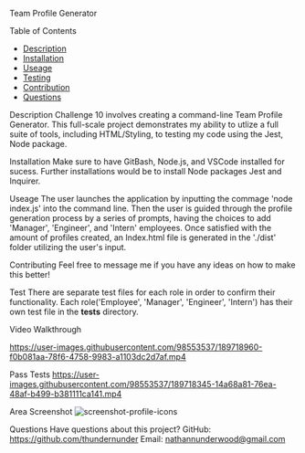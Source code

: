 Team Profile Generator

Table of Contents
* [Description](#description)
* [Installation](#installation)
* [Useage](#useage)
* [Testing](#test)
* [Contribution](#contribution)
* [Questions](#questions)

Description
Challenge 10 involves creating a command-line Team Profile Generator. This full-scale project demonstrates my ability to utlize a full suite of tools, including HTML/Styling, to testing my code using the Jest, Node package.  

Installation
Make sure to have GitBash, Node.js, and VSCode installed for sucess. Further installations would be to install Node packages Jest and Inquirer. 

Useage
The user launches the application by inputting the commage 'node index.js' into the command line. Then the user is guided through the profile generation process by a series of prompts, having the choices to add 'Manager', 'Engineer', and 'Intern' employees. Once satisfied with the amount of profiles created, an Index.html file is generated in the './dist' folder utilizing the user's input.  

Contributing
Feel free to message me if you have any ideas on how to make this better!

Test
There are separate test files for each role in order to confirm their functionality. Each role('Employee', 'Manager', 'Engineer', 'Intern') has their own test file in the __tests__ directory. 

Video Walkthrough

https://user-images.githubusercontent.com/98553537/189718960-f0b081aa-78f6-4758-9983-a1103dc2d7af.mp4

Pass Tests
https://user-images.githubusercontent.com/98553537/189718345-14a68a81-76ea-48af-b499-b381111ca141.mp4


Area Screenshot
![screenshot-profile-icons](https://user-images.githubusercontent.com/98553537/189718372-ae123948-4825-4de6-8ebf-08bf8937fa5f.png)

Questions
Have questions about this project?
GitHub: https://github.com/thundernunder
Email: nathannunderwood@gmail.com
